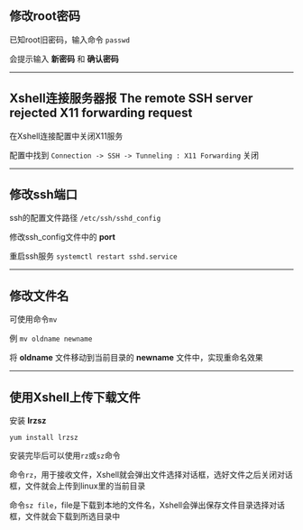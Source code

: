 ## 修改root密码 ##

已知root旧密码，输入命令 `passwd`

会提示输入 **新密码** 和 **确认密码**


***

## Xshell连接服务器报 The remote SSH server rejected X11 forwarding request ##

在Xshell连接配置中关闭X11服务

配置中找到 `Connection -> SSH -> Tunneling : X11 Forwarding` 关闭


***

## 修改ssh端口 ##

ssh的配置文件路径 `/etc/ssh/sshd_config`

修改ssh_config文件中的 **port**

重启ssh服务 `systemctl restart sshd.service`


***

## 修改文件名 ##

可使用命令`mv`

例 `mv oldname newname`

将 **oldname** 文件移动到当前目录的 **newname** 文件中，实现重命名效果

***

## 使用Xshell上传下载文件 ##

安装 **lrzsz**

`yum install lrzsz`

安装完毕后可以使用`rz`或`sz`命令

命令`rz`，用于接收文件，Xshell就会弹出文件选择对话框，选好文件之后关闭对话框，文件就会上传到linux里的当前目录

命令`sz file`，file是下载到本地的文件名，Xshell会弹出保存文件目录选择对话框，文件就会下载到所选目录中
